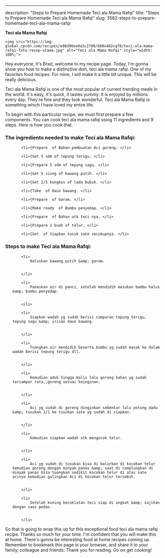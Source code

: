 ---
description: "Steps to Prepare Homemade Teci ala Mama Rafqi"
title: "Steps to Prepare Homemade Teci ala Mama Rafqi"
slug: 3582-steps-to-prepare-homemade-teci-ala-mama-rafqi

<p>
	<strong>Teci ala Mama Rafqi</strong>. 
	
</p>
<p>
	
	<img src="https://img-global.cpcdn.com/recipes/e80d90ea9a3c2709/680x482cq70/teci-ala-mama-rafqi-foto-resep-utama.jpg" alt="Teci ala Mama Rafqi" style="width: 100%;">
	
	
</p>
<p>
	Hey everyone, it's Brad, welcome to my recipe page. Today, I'm gonna show you how to make a distinctive dish, teci ala mama rafqi. One of my favorites food recipes. For mine, I will make it a little bit unique. This will be really delicious.
</p>
	
<p>
	
</p>
<p>
	Teci ala Mama Rafqi is one of the most popular of current trending meals in the world. It's easy, it's quick, it tastes yummy. It is enjoyed by millions every day. They're fine and they look wonderful. Teci ala Mama Rafqi is something which I have loved my entire life.
</p>

<p>
To begin with this particular recipe, we must first prepare a few components. You can cook teci ala mama rafqi using 11 ingredients and 9 steps. Here is how you cook that.
</p>

<h3>The ingredients needed to make Teci ala Mama Rafqi:</h3>

<ol>
	
		<li>{Prepare  of Bahan pembuatan Aci goreng. </li>
	
		<li>{Get 5 sdm of tepung terigu. </li>
	
		<li>{Prepare 5 sdm of tepung sagu. </li>
	
		<li>{Get 5 siung of bawang putih. </li>
	
		<li>{Get 1/5 bungkus of lada bubuk. </li>
	
		<li>{Take  of Daun bawang. </li>
	
		<li>{Prepare  of Garam. </li>
	
		<li>{Make ready  of Bumbu penyedap. </li>
	
		<li>{Prepare  of Bahan utk teci nya. </li>
	
		<li>{Prepare 1 buah of telur. </li>
	
		<li>{Get  of Siapkan tusuk sate secukupnya. </li>
	
</ol>
<p>
	
</p>

<h3>Steps to make Teci ala Mama Rafqi:</h3>

<ol>
	
		<li>
			Haluskan bawang putih &amp; garam.
			
			
		</li>
	
		<li>
			Panaskan air di panci, setelah mendidih masukan bumbu halus &amp; bumbu penyedap.
			
			
		</li>
	
		<li>
			Siapkan wadah yg sudah berisi campuran tepung terigu, tepung sagu &amp; irisan daun bawang.
			
			
		</li>
	
		<li>
			Tuangkan air mendidih beserta bumbu yg sudah masak ke dalam wadah berisi tepung terigu dll.
			
			
		</li>
	
		<li>
			Kemudian aduk hingga Kalis lalu goreng bahan yg sudah tercampur rata,,goreng sesuai keinginan.
			
			
		</li>
	
		<li>
			Aci yg sudah di goreng dinginkan sebentar lalu potong dadu &amp; tusukan 1/1 ke tusukan sate yg sudah di siapkan.
			
			
		</li>
	
		<li>
			Kemudian siapkan wadah utk mengocok telur.
			
			
		</li>
	
		<li>
			Aci yg sudah di tusukan bisa di balurkan di kocokan telur kemudian goreng dengan minyak panas &amp; saat di cemplungkan di minyak panas bisa tuangkan sedikit kocokan telur di atas sate acinya kemudian gulingkan Aci di kocokan telur tersebut.
			
			
		</li>
	
		<li>
			Setelah kuning kecoklatan teci siap di angkat &amp; sajikan dengan saos pedas.
			
			
		</li>
	
</ol>

<p>
	
</p>

<p>
	So that is going to wrap this up for this exceptional food teci ala mama rafqi recipe. Thanks so much for your time. I'm confident that you will make this at home. There's gonna be interesting food at home recipes coming up. Remember to bookmark this page in your browser, and share it to your family, colleague and friends. Thank you for reading. Go on get cooking!
</p>
